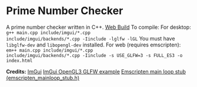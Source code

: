 # Prime Number Checker
A prime number checker written in C++.
[Web Build](https://jthecoder12.github.io/PrimeNumberChecker)
To compile:
For desktop: <code>g++ main.cpp include/imgui/\*.cpp include/imgui/backends/\*.cpp -Iinclude -lglfw -lGL</code>
You must have <code>libglfw-dev</code> and <code>libopengl-dev</code> installed.
For web (requires emscripten): <code>em++ main.cpp include/imgui/\*.cpp include/imgui/backends/\*.cpp -Iinclude -s USE_GLFW=3 -s FULL_ES3 -o index.html</code>

**Credits:**
[ImGui](https://github.com/ocornut/imgui)
[ImGui OpenGL3 GLFW example](https://github.com/ocornut/imgui/blob/master/examples/example_glfw_opengl3/main.cpp)
[Emscripten main loop stub (emscripten_mainloop_stub.h)](https://github.com/ocornut/imgui/blob/master/examples/libs/emscripten/emscripten_mainloop_stub.h)
